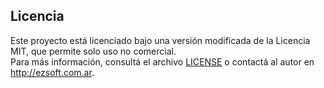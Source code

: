 ## Licencia

Este proyecto está licenciado bajo una versión modificada de la Licencia MIT, que permite solo uso no comercial.  
Para más información, consultá el archivo [LICENSE](./LICENSE) o contactá al autor en http://ezsoft.com.ar.
